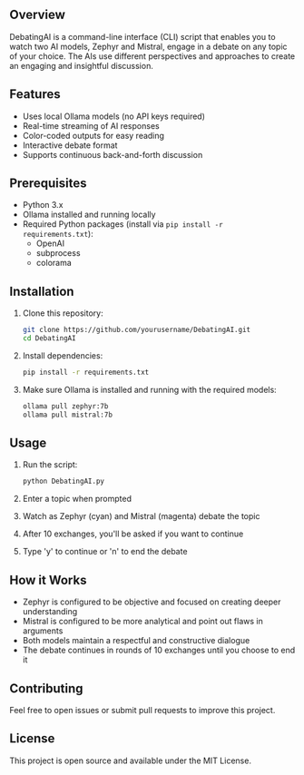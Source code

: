 ## Overview
DebatingAI is a command-line interface (CLI) script that enables you to watch two AI models, Zephyr and Mistral, engage in a debate on any topic of your choice. The AIs use different perspectives and approaches to create an engaging and insightful discussion.

## Features
- Uses local Ollama models (no API keys required)
- Real-time streaming of AI responses
- Color-coded outputs for easy reading
- Interactive debate format
- Supports continuous back-and-forth discussion

## Prerequisites
- Python 3.x
- Ollama installed and running locally
- Required Python packages (install via `pip install -r requirements.txt`):
  - OpenAI
  - subprocess
  - colorama

## Installation
1. Clone this repository:
   ```bash
   git clone https://github.com/yourusername/DebatingAI.git
   cd DebatingAI
   ```

2. Install dependencies:
   ```bash
   pip install -r requirements.txt
   ```

3. Make sure Ollama is installed and running with the required models:
   ```bash
   ollama pull zephyr:7b
   ollama pull mistral:7b
   ```

## Usage
1. Run the script:
   ```bash
   python DebatingAI.py
   ```

2. Enter a topic when prompted
3. Watch as Zephyr (cyan) and Mistral (magenta) debate the topic
4. After 10 exchanges, you'll be asked if you want to continue
5. Type 'y' to continue or 'n' to end the debate

## How it Works
- Zephyr is configured to be objective and focused on creating deeper understanding
- Mistral is configured to be more analytical and point out flaws in arguments
- Both models maintain a respectful and constructive dialogue
- The debate continues in rounds of 10 exchanges until you choose to end it

## Contributing
Feel free to open issues or submit pull requests to improve this project.

## License
This project is open source and available under the MIT License.
